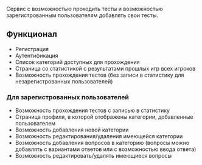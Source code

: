 Сервис с возможностью проходить тесты и возможностью зарегистрованным пользователям добавлять свои тесты.

## Функционал


* Регистрация
* Аутентификация
* Список категорий доступных для прохождения
* Страница со статистикой с результатами прошлых игр всех игроков
* Возможность прохождения тестов (без записи в статистику для незарегистрованных пользователей)

### Для зарегистрованных пользователей

* Возможность прохождения тестов c записью в статистику
* Страница профиля, в которой отображены категории, добавленные пользователем
* Возможность добавления новой категории
* Возможность редактирования/удаления имеющейся категории
* Возможность добавления вопросов в категорию (вопросы можно добавлять с вариантами ответов или с возможностью ввода ответа)
* Возможность редактировать/удалять имеющиеся вопросы

